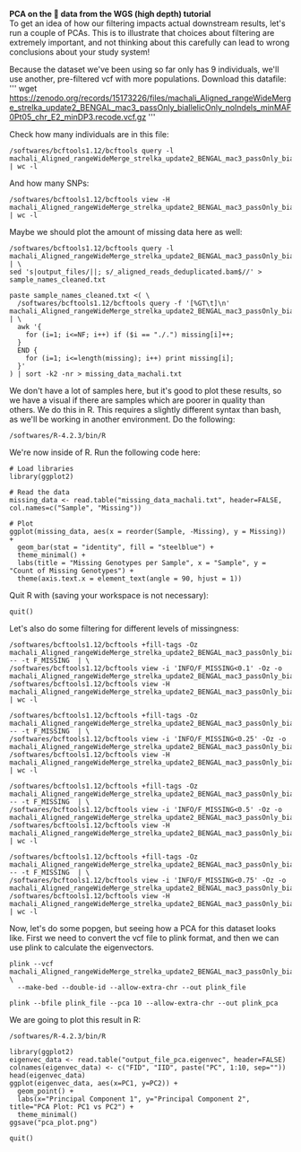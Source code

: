 **PCA on the :tiger: data from the WGS (high depth) tutorial**  
To get an idea of how our filtering impacts actual downstream results, let's run a couple of PCAs. This is to illustrate that choices about filtering are extremely important, and not thinking about this carefully can lead to wrong conclusions about your study system!

Because the dataset we've been using so far only has 9 individuals, we'll use another, pre-filtered vcf with more populations. Download this datafile:
'''
wget https://zenodo.org/records/15173226/files/machali_Aligned_rangeWideMerge_strelka_update2_BENGAL_mac3_passOnly_biallelicOnly_noIndels_minMAF0Pt05_chr_E2_minDP3.recode.vcf.gz
'''

Check how many individuals are in this file:
```
/softwares/bcftools1.12/bcftools query -l machali_Aligned_rangeWideMerge_strelka_update2_BENGAL_mac3_passOnly_biallelicOnly_noIndels_minMAF0Pt05_chr_E2_minDP3.recode.vcf.gz | wc -l
```

And how many SNPs:
```
/softwares/bcftools1.12/bcftools view -H machali_Aligned_rangeWideMerge_strelka_update2_BENGAL_mac3_passOnly_biallelicOnly_noIndels_minMAF0Pt05_chr_E2_minDP3.recode.vcf.gz | wc -l
```

Maybe we should plot the amount of missing data here as well:
```
/softwares/bcftools1.12/bcftools query -l machali_Aligned_rangeWideMerge_strelka_update2_BENGAL_mac3_passOnly_biallelicOnly_noIndels_minMAF0Pt05_chr_E2_minDP3.recode.vcf.gz | \
sed 's|output_files/||; s/_aligned_reads_deduplicated.bam$//' > sample_names_cleaned.txt
```

```
paste sample_names_cleaned.txt <( \
  /softwares/bcftools1.12/bcftools query -f '[%GT\t]\n' machali_Aligned_rangeWideMerge_strelka_update2_BENGAL_mac3_passOnly_biallelicOnly_noIndels_minMAF0Pt05_chr_E2_minDP3.recode.vcf.gz | \
  awk '{
    for (i=1; i<=NF; i++) if ($i == "./.") missing[i]++;
  }
  END {
    for (i=1; i<=length(missing); i++) print missing[i];
  }'
) | sort -k2 -nr > missing_data_machali.txt
```

We don't have a lot of samples here, but it's good to plot these results, so we have a visual if there are samples which are poorer in quality than others. We do this in R. This requires a slightly different syntax than bash, as we'll be working in another environment. Do the following:
```
/softwares/R-4.2.3/bin/R
```

We're now inside of R. Run the following code here:
```
# Load libraries
library(ggplot2)

# Read the data
missing_data <- read.table("missing_data_machali.txt", header=FALSE, col.names=c("Sample", "Missing"))

# Plot
ggplot(missing_data, aes(x = reorder(Sample, -Missing), y = Missing)) +
  geom_bar(stat = "identity", fill = "steelblue") +
  theme_minimal() +
  labs(title = "Missing Genotypes per Sample", x = "Sample", y = "Count of Missing Genotypes") +
  theme(axis.text.x = element_text(angle = 90, hjust = 1))
```

Quit R with (saving your workspace is not necessary):
```
quit()
```

Let's also do some filtering for different levels of missingness:
```
/softwares/bcftools1.12/bcftools +fill-tags -Oz machali_Aligned_rangeWideMerge_strelka_update2_BENGAL_mac3_passOnly_biallelicOnly_noIndels_minMAF0Pt05_chr_E2_minDP3.recode.vcf.gz.vcf.gz -- -t F_MISSING  | \
/softwares/bcftools1.12/bcftools view -i 'INFO/F_MISSING<0.1' -Oz -o machali_Aligned_rangeWideMerge_strelka_update2_BENGAL_mac3_passOnly_biallelicOnly_noIndels_minMAF0Pt05_chr_E2_minDP3.recode.vcf.gz_missing01.vcf.gz
/softwares/bcftools1.12/bcftools view -H machali_Aligned_rangeWideMerge_strelka_update2_BENGAL_mac3_passOnly_biallelicOnly_noIndels_minMAF0Pt05_chr_E2_minDP3.recode.vcf.gz_missing01.vcf.gz | wc -l
```
```
/softwares/bcftools1.12/bcftools +fill-tags -Oz machali_Aligned_rangeWideMerge_strelka_update2_BENGAL_mac3_passOnly_biallelicOnly_noIndels_minMAF0Pt05_chr_E2_minDP3.recode.vcf.gz.vcf.gz -- -t F_MISSING  | \
/softwares/bcftools1.12/bcftools view -i 'INFO/F_MISSING<0.25' -Oz -o machali_Aligned_rangeWideMerge_strelka_update2_BENGAL_mac3_passOnly_biallelicOnly_noIndels_minMAF0Pt05_chr_E2_minDP3.recode.vcf.gz_missing025.vcf.gz
/softwares/bcftools1.12/bcftools view -H machali_Aligned_rangeWideMerge_strelka_update2_BENGAL_mac3_passOnly_biallelicOnly_noIndels_minMAF0Pt05_chr_E2_minDP3.recode.vcf.gz_missing025.vcf.gz | wc -l
```
```
/softwares/bcftools1.12/bcftools +fill-tags -Oz machali_Aligned_rangeWideMerge_strelka_update2_BENGAL_mac3_passOnly_biallelicOnly_noIndels_minMAF0Pt05_chr_E2_minDP3.recode.vcf.gz.vcf.gz -- -t F_MISSING  | \
/softwares/bcftools1.12/bcftools view -i 'INFO/F_MISSING<0.5' -Oz -o machali_Aligned_rangeWideMerge_strelka_update2_BENGAL_mac3_passOnly_biallelicOnly_noIndels_minMAF0Pt05_chr_E2_minDP3.recode.vcf.gz_missing05.vcf.gz
/softwares/bcftools1.12/bcftools view -H machali_Aligned_rangeWideMerge_strelka_update2_BENGAL_mac3_passOnly_biallelicOnly_noIndels_minMAF0Pt05_chr_E2_minDP3.recode.vcf.gz_missing05.vcf.gz | wc -l
```
```
/softwares/bcftools1.12/bcftools +fill-tags -Oz machali_Aligned_rangeWideMerge_strelka_update2_BENGAL_mac3_passOnly_biallelicOnly_noIndels_minMAF0Pt05_chr_E2_minDP3.recode.vcf.gz.vcf.gz -- -t F_MISSING  | \
/softwares/bcftools1.12/bcftools view -i 'INFO/F_MISSING<0.75' -Oz -o machali_Aligned_rangeWideMerge_strelka_update2_BENGAL_mac3_passOnly_biallelicOnly_noIndels_minMAF0Pt05_chr_E2_minDP3.recode.vcf.gz_missing075.vcf.gz
/softwares/bcftools1.12/bcftools view -H machali_Aligned_rangeWideMerge_strelka_update2_BENGAL_mac3_passOnly_biallelicOnly_noIndels_minMAF0Pt05_chr_E2_minDP3.recode.vcf.gz_missing075.vcf.gz | wc -l
```

Now, let's do some popgen, but seeing how a PCA for this dataset looks like. First we need to convert the vcf file to plink format, and then we can use plink to calculate the eigenvectors.
```
plink --vcf machali_Aligned_rangeWideMerge_strelka_update2_BENGAL_mac3_passOnly_biallelicOnly_noIndels_minMAF0Pt05_chr_E2_minDP3_minQ30_minGQ30_hwe_0.05_noIndels_missing_mm0.6_meandepth95percentile.recode.vcf \
  --make-bed --double-id --allow-extra-chr --out plink_file
```
```
plink --bfile plink_file --pca 10 --allow-extra-chr --out plink_pca
```

We are going to plot this result in R:
```
/softwares/R-4.2.3/bin/R
```
```
library(ggplot2)      
eigenvec_data <- read.table("output_file_pca.eigenvec", header=FALSE)
colnames(eigenvec_data) <- c("FID", "IID", paste("PC", 1:10, sep=""))
head(eigenvec_data)
ggplot(eigenvec_data, aes(x=PC1, y=PC2)) +
  geom_point() +
  labs(x="Principal Component 1", y="Principal Component 2", title="PCA Plot: PC1 vs PC2") +
  theme_minimal()
ggsave("pca_plot.png")
```
```
quit()
```

